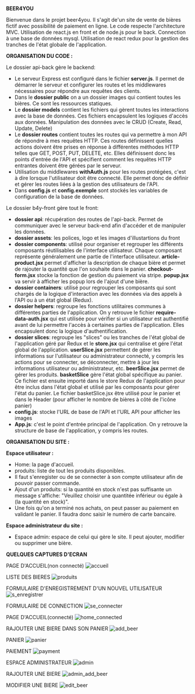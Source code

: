 **BEER4YOU**

Bienvenue dans le projet beer4you. Il s'agit de'un site de vente de bières fictif avec possibilité de paiement en ligne.
Le code respecte l'architecture MVC. Utilisation de react.js en front et de node.js pour le back. Connection à une base de données mysql.
Utilisation de react redux pour la gestion des tranches de l'état globale de l'application.

**ORGANISATION DU CODE :**

Le dossier api-back gère le backend:
- Le serveur Express est configuré dans le fichier **server.js**. Il permet de démarrer le serveur et configurer les routes et les middlewares nécessaires pour répondre aux requêtes des clients.
- Dans le **dossier public** on a un dossier images qui contient toutes les bières. Ce sont les ressources statiques.
- Le **dossier models** contient les fichiers qui gèrent toutes les interactions avec la base de données. Ces fichiers encapsulent les logiques d'accès aux données. Manipulation des données avec le CRUD (Create, Read, Update, Delete)
- Le **dossier routes** contient toutes les routes qui va permettre à mon API de répondre à mes requêtes HTTP. Ces routes définissent quelles actions doivent être prises en réponse à différentes méthodes HTTP telles que GET, POST, PUT, DELETE, etc. Elles définissent donc les points d'entrée de l'API et spécifient comment les requêtes HTTP entrantes doivent être gérées par le serveur.
- Utilisation du middlewares **withAuth.js** pour les routes protégées, c'est à dire lorsque l'utilisateur doit être connecté. Elle permet donc de définir et gérer les routes liées à la gestion des utilisateurs de l'API.
- Dans **config.js** et **config.exemple** sont stockés les variables de configuration de la base de données.


Le dossier b4y-front gère tout le front:
- **dossier api**: récupération des routes de l'api-back. Permet de communiquer avec le serveur back-end afin d'accéder et de manipuler les données.
- **dossier assets**: les polices, logo et les images d'illustartions du front
- **dossier components**: utilisé pour organiser et regrouper les différents composants réutilisables de l'interface utilisateur. Chaque composant représente généralement une partie de l'interface utilisateur.
**article-product.jsx** permet d'afficher la description de chaque bière et permet de rajouter la quantité que l'on souhaite dans le panier.
**checkout-form.jsx** stocke la fonction de gestion du paiement via stripe.
**popup.jsx** va servir à afficher les popup lors de l'ajout d'une bière.
- **dossier containers**: utilisé pour regrouper les composants qui sont chargés de la logique d'interaction avec les données via des appels à l'API ou à un état global (Redux).
- **dossier helpers**: regroupe les fonctions utilitaires communes à différentes parties de l'application. On y retrouve le fichier **require-data-auth.jsx** qui est utilisée pour vérifier si un utilisateur est authentifié avant de lui permettre l'accès à certaines parties de l'application. Elles encapsulent donc la logique d'authentification.
- **dossier slices**: regroupe les "slices" ou les tranches de l'état global de l'application géré par Redux et le **store.jsx** qui centralise et gére l'état global de l'application.
**userSlice.jsx** permettent de gérer les informations sur l'utilisateur ou administrateur connecté, y compris les actions pour se connecter, se déconnecter, mettre à jour les informations utilisateur ou administrateur, etc.
**beerSlice.jsx** permet de gérer les produits.
**basketSlice** gère l'état global spécifique au panier. Ce fichier est ensuite importé dans le store Redux de l'application pour être inclus dans l'état global et utilisé par les composants pour gérer l'état du panier. Le fichier basketSlice.jsx être utilisé pour le panier et dans le Header (pour afficher le nombre de bières à côté de l'icône panier) 
- **config.js**: stocke l'URL de base de l'API et l'URL API pour afficher les images
- **App.js**: c'est le point d'entrée principal de l'application. On y retrouve la structure de base de l'application, y compris les routes.

**ORGANISATION DU SITE :**

**Espace utilisateur :**

- Home: la page d'accueil.
- produits: liste de tout les produits disponibles.
- Il faut s'enregister ou de se connecter à son compte utilisateur afin de pouvoir passer commande.
- Ajout d'un produits: si la quantité en stock n'est pas suffisante un message s'affiche: "Veuillez choisir une quantitée inférieur ou égale à (la quantité en stock)".
- Une fois qu'on a terminé nos achats, on peut passer au paiement en validant le panier. Il faudra donc saisir le numéro de carte bancaire.

**Espace administrateur du site :**  
- Espace admin: espace de celui qui gère le site. Il peut ajouter, modifier ou supprimer une bière.

**QUELQUES CAPTURES D'ECRAN**

PAGE D'ACCUEIL(non connecté)
![accueil](https://github.com/Manuella81/beer4you/assets/101250152/c3a6fbc5-5e00-49a0-b975-c83e519b1ca1)

LISTE DES BIERES
![produits](https://github.com/Manuella81/beer4you/assets/101250152/3c1a956d-7518-45de-af94-596880c466a9)

FORMULAIRE D'ENREGISTREMENT D'UN NOUVEL UTILISATEUR
![s_enregistrer](https://github.com/Manuella81/beer4you/assets/101250152/010b7ce9-a2c4-4064-b99d-6a12919dd905)

FORMULAIRE DE CONNECTION
![se_connecter](https://github.com/Manuella81/beer4you/assets/101250152/a3ae1612-a6d6-4399-8d43-eaf1f25d4e35)

PAGE D'ACCUEIL(connecté)
![home_connected](https://github.com/Manuella81/beer4you/assets/101250152/898a437e-f456-4ea5-9f93-d118a71bdff2)

RAJOUTER UNE BIERE DANS SON PANIER
![add_beer](https://github.com/Manuella81/beer4you/assets/101250152/5552959f-6fcb-477d-a325-28e23c982754)

PANIER
![panier](https://github.com/Manuella81/beer4you/assets/101250152/7625ffa2-5dfa-4b8c-8d8b-9e10017a9bc4)

PAIEMENT
![payment](https://github.com/Manuella81/beer4you/assets/101250152/c07180a4-4d57-41d8-94d8-7d10545cba19)

ESPACE ADMINISTRATEUR
![admin](https://github.com/Manuella81/beer4you/assets/101250152/90e62ef0-43dc-4dbf-97bc-20a303f4dc3e)

RAJOUTER UNE BIERE
![admin_add_beer](https://github.com/Manuella81/beer4you/assets/101250152/027e5e70-e73a-4627-b9ac-1f2f7637d5cd)

MODIFIER UNE BIERE
![edit_beer](https://github.com/Manuella81/beer4you/assets/101250152/fa78462f-da60-4e58-ad48-05d78cb1adaf)



